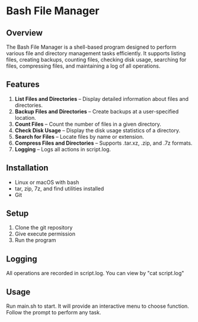 # **Bash File Manager**
## **Overview**
The Bash File Manager is a shell-based program designed to perform various file and directory management tasks efficiently. It supports listing files, creating backups, counting files, checking disk usage, searching for files, compressing files, and maintaining a log of all operations.

## **Features**
1. **List Files and Directories** – Display detailed information about files and directories.
2. **Backup Files and Directories** – Create backups at a user-specified location.
3. **Count Files** – Count the number of files in a given directory.
4. **Check Disk Usage** – Display the disk usage statistics of a directory.
5. **Search for Files** – Locate files by name or extension.
6. **Compress Files and Directories** – Supports .tar.xz, .zip, and .7z formats.
7. **Logging** – Logs all actions in script.log.

## **Installation**
- Linux or macOS with bash
- tar, zip, 7z, and find utilities installed
- Git

## **Setup**
1. Clone the git repository
2. Give execute permission
3. Run the program

## **Logging**
All operations are recorded in script.log. You can view by "cat script.log"

## **Usage**
Run main.sh to start. It will provide an interactive menu to choose function. Follow the prompt to perform any task.
